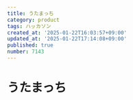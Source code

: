 ```yaml
---
title: うたまっち
category: product
tags: ハッカソン
created_at: '2025-01-22T16:03:57+09:00'
updated_at: '2025-01-22T17:14:08+09:00'
published: true
number: 7143
---
```


# うたまっち
